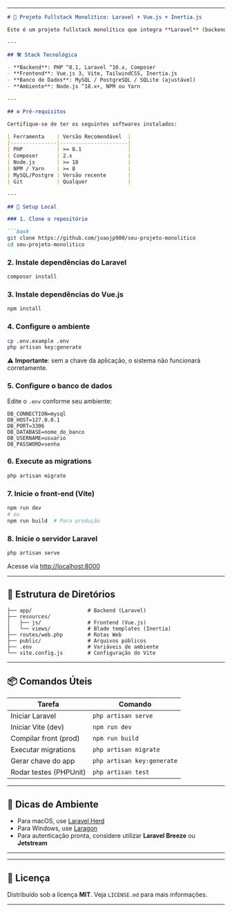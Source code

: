 
 

---

````markdown
# 🧱 Projeto Fullstack Monolítico: Laravel + Vue.js + Inertia.js

Este é um projeto fullstack monolítico que integra **Laravel** (backend) com **Vue.js 3** (frontend) via **Inertia.js**, operando em um único repositório e ambiente de execução. A arquitetura elimina a necessidade de uma API REST tradicional, proporcionando uma experiência moderna de SPA com renderização lado servidor.

---

## 🛠️ Stack Tecnológica

- **Backend**: PHP ^8.1, Laravel ^10.x, Composer
- **Frontend**: Vue.js 3, Vite, TailwindCSS, Inertia.js
- **Banco de Dados**: MySQL / PostgreSQL / SQLite (ajustável)
- **Ambiente**: Node.js ^18.x+, NPM ou Yarn

---

## ⚙️ Pré-requisitos

Certifique-se de ter os seguintes softwares instalados:

| Ferramenta    | Versão Recomendável  |
|---------------|----------------------|
| PHP           | >= 8.1               |
| Composer      | 2.x                  |
| Node.js       | >= 18                |
| NPM / Yarn    | >= 8                 |
| MySQL/Postgre | Versão recente       |
| Git           | Qualquer             |

---

## 🚀 Setup Local

### 1. Clone o repositório

```bash
git clone https://github.com/joaojp900/seu-projeto-monolitico
cd seu-projeto-monolitico
````

### 2. Instale dependências do Laravel

```bash
composer install
```

### 3. Instale dependências do Vue.js

```bash
npm install
```

### 4. Configure o ambiente

```bash
cp .env.example .env
php artisan key:generate
```

⚠️ **Importante**: sem a chave da aplicação, o sistema não funcionará corretamente.

### 5. Configure o banco de dados

Edite o `.env` conforme seu ambiente:

```env
DB_CONNECTION=mysql
DB_HOST=127.0.0.1
DB_PORT=3306
DB_DATABASE=nome_do_banco
DB_USERNAME=usuario
DB_PASSWORD=senha
```

### 6. Execute as migrations

```bash
php artisan migrate
```

### 7. Inicie o front-end (Vite)

```bash
npm run dev
# ou
npm run build  # Para produção
```

### 8. Inicie o servidor Laravel

```bash
php artisan serve
```

Acesse via [http://localhost:8000](http://localhost:8000)

---

## 📁 Estrutura de Diretórios

```
├── app/                  # Backend (Laravel)
├── resources/
│   ├── js/               # Frontend (Vue.js)
│   └── views/            # Blade templates (Inertia)
├── routes/web.php        # Rotas Web
├── public/               # Arquivos públicos
├── .env                  # Variáveis de ambiente
└── vite.config.js        # Configuração do Vite
```

---

## 📦 Comandos Úteis

| Tarefa                 | Comando                    |
| ---------------------- | -------------------------- |
| Iniciar Laravel        | `php artisan serve`        |
| Iniciar Vite (dev)     | `npm run dev`              |
| Compilar front (prod)  | `npm run build`            |
| Executar migrations    | `php artisan migrate`      |
| Gerar chave do app     | `php artisan key:generate` |
| Rodar testes (PHPUnit) | `php artisan test`         |

---

## 🧃 Dicas de Ambiente

* Para macOS, use [Laravel Herd](https://herd.laravel.com/)
* Para Windows, use [Laragon](https://laragon.org/)
* Para autenticação pronta, considere utilizar **Laravel Breeze** ou **Jetstream**

---
---

## 📄 Licença

Distribuído sob a licença **MIT**. Veja `LICENSE.md` para mais informações.

---

